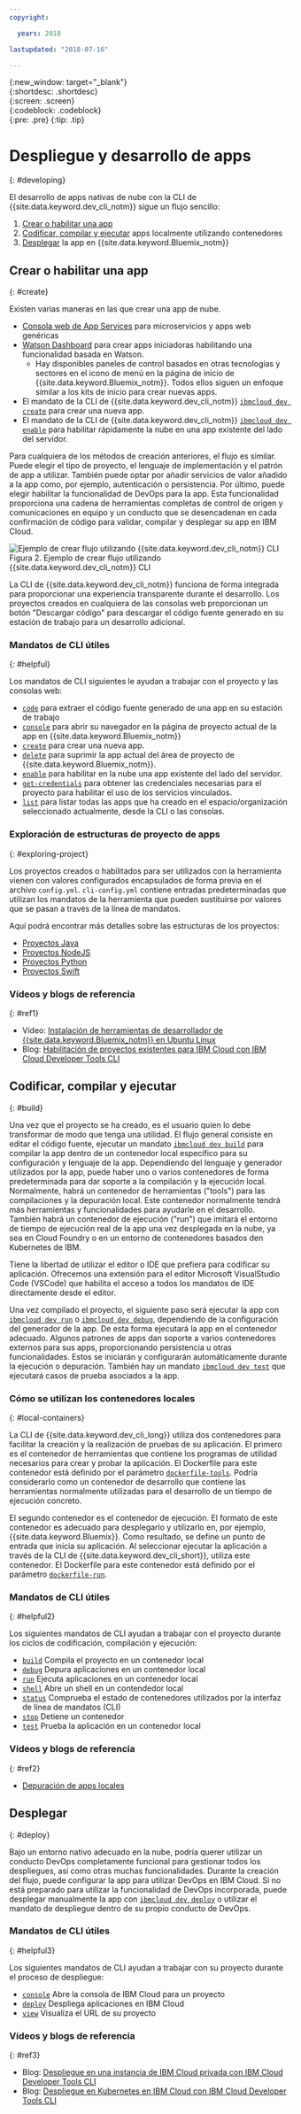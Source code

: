 ```yaml
---
copyright:

  years: 2018

lastupdated: "2018-07-16"

---
```


{:new_window: target="_blank"}  
{:shortdesc: .shortdesc}  
{:screen: .screen}  
{:codeblock: .codeblock}  
{:pre: .pre}
{:tip: .tip}

# Despliegue y desarrollo de apps
{: #developing}

El desarrollo de apps nativas de nube con la CLI de {{site.data.keyword.dev_cli_notm}} sigue un flujo sencillo:

1. [Crear o habilitar una app](#create)
2. [Codificar, compilar y ejecutar](#build) apps localmente utilizando contenedores
3. [Desplegar](#deploy) la app en {{site.data.keyword.Bluemix_notm}}

## Crear o habilitar una app
{: #create}

Existen varias maneras en las que crear una app de nube.
- [Consola web de App Services](https://console.bluemix.net/developer/appservice) para microservicios y apps web genéricas
- [Watson Dashboard](https://console.bluemix.net/dashboard/watson) para crear apps iniciadoras habilitando una funcionalidad basada en Watson.
    - Hay disponibles paneles de control basados en otras tecnologías y sectores en el icono de menú en la página de inicio de {{site.data.keyword.Bluemix_notm}}. Todos ellos siguen un enfoque similar a los kits de inicio para crear nuevas apps.
- El mandato de la CLI de {{site.data.keyword.dev_cli_notm}} [`ibmcloud dev create`](./commands.html#create) para crear una nueva app.
- El mandato de la CLI de {{site.data.keyword.dev_cli_notm}} [`ibmcloud dev enable`](./commands.html#enable) para habilitar rápidamente la nube en una app existente del lado del servidor.

Para cualquiera de los métodos de creación anteriores, el flujo es similar. Puede elegir el tipo de proyecto, el lenguaje de implementación y el patrón de app a utilizar. También puede optar por añadir servicios de valor añadido a la app como, por ejemplo, autenticación o persistencia. Por último, puede elegir habilitar la funcionalidad de DevOps para la app. Esta funcionalidad proporciona una cadena de herramientas completas de control de origen y comunicaciones en equipo y un conducto que se desencadenan en cada confirmación de código para validar, compilar y desplegar su app en IBM Cloud.

![Ejemplo de crear flujo utilizando {{site.data.keyword.dev_cli_notm}} CLI](create_flow.png "Ejemplo de crear flujo utilizando {{site.data.keyword.dev_cli_notm}} CLI") <br> Figura 2. Ejemplo de crear flujo utilizando {{site.data.keyword.dev_cli_notm}} CLI

La CLI de {{site.data.keyword.dev_cli_notm}} funciona de forma integrada para proporcionar una experiencia transparente durante el desarrollo. Los proyectos creados en cualquiera de las consolas web proporcionan un botón "Descargar código" para descargar el código fuente generado en su estación de trabajo para un desarrollo adicional.

### Mandatos de CLI útiles
{: #helpful}

Los mandatos de CLI siguientes le ayudan a trabajar con el proyecto y las consolas web:
- [`code`](./commands.html#code) para extraer el código fuente generado de una app en su estación de trabajo
- [`console`](./commands.html#console) para abrir su navegador en la página de proyecto actual de la app en {{site.data.keyword.Bluemix_notm}}
- [`create`](./commands.html#create) para crear una nueva app.
- [`delete`](./commands.html#delete) para suprimir la app actual del área de proyecto de {{site.data.keyword.Bluemix_notm}}.
- [`enable`](./commands.html#enable) para habilitar en la nube una app existente del lado del servidor.
- [`get-credentials`](./commands.html#get-credentials) para obtener las credenciales necesarias para el proyecto para habilitar el uso de los servicios vinculados.
- [`list`](./commands.html#list) para listar todas las apps que ha creado en el espacio/organización seleccionado actualmente, desde la CLI o las consolas.


### Exploración de estructuras de proyecto de apps
{: #exploring-project}

Los proyectos creados o habilitados para ser utilizados con la herramienta vienen con valores configurados encapsulados de forma previa en el archivo `config.yml`. `cli-config.yml` contiene entradas predeterminadas que utilizan los mandatos de la herramienta que pueden sustituirse por valores que se pasan a través de la línea de mandatos.

Aquí podrá encontrar más detalles sobre las estructuras de los proyectos:
- [Proyectos Java](/docs/apps/projects/java_project_contents.html)
- [Proyectos NodeJS](/docs/apps/projects/node_project_contents.html)
- [Proyectos Python](/docs/apps/projects/python_project_contents.html)
- [Proyectos Swift](/docs/apps/projects/swift_project_contents.html)


### Vídeos y blogs de referencia
{: #ref1}

- Vídeo: [Instalación de herramientas de desarrollador de {{site.data.keyword.Bluemix_notm}} en Ubuntu Linux](https://www.youtube.com/watch?v=sr7KjHAKpEs)
- Blog: [Habilitación de proyectos existentes para IBM Cloud con IBM Cloud Developer Tools CLI](https://www.ibm.com/blogs/bluemix/2017/09/enable-existing-projects-ibm-cloud-ibm-cloud-developer-tools-cli/)



## Codificar, compilar y ejecutar
{: #build}


Una vez que el proyecto se ha creado, es el usuario quien lo debe transformar de modo que tenga una utilidad. El flujo general consiste en editar el código fuente, ejecutar un mandato [`ibmcloud dev build`](commands.html#build) para compilar la app dentro de un contenedor local específico para su configuración y lenguaje de la app. Dependiendo del lenguaje y generador utilizados por la app, puede haber uno o varios contenedores de forma predeterminada para dar soporte a la compilación y la ejecución local.  Normalmente, habrá un contenedor de herramientas ("tools") para las compilaciones y la depuración local. Este contenedor normalmente tendrá más herramientas y funcionalidades para ayudarle en el desarrollo. También habrá un contenedor de ejecución ("run") que imitará el entorno de tiempo de ejecución real de la app una vez desplegada en la nube, ya sea en Cloud Foundry o en un entorno de contenedores basados den Kubernetes de IBM.


Tiene la libertad de utilizar el editor o IDE que prefiera para codificar su aplicación. Ofrecemos una extensión para el editor Microsoft VisualStudio Code (VSCode) que habilita el acceso a todos los mandatos de IDE directamente desde el editor.

Una vez compilado el proyecto, el siguiente paso será ejecutar la app con [`ibmcloud dev run`](commands.html#run) o [`ibmcloud dev debug`](commands.html#debug), dependiendo de la configuración del generador de la app. De esta forma ejecutará la app en el contenedor adecuado. Algunos patrones de apps dan soporte a varios contenedores externos para sus apps, proporcionando persistencia u otras funcionalidades. Estos se iniciarán y configurarán automáticamente durante la ejecución o depuración. También hay un mandato [`ibmcloud dev test`](commands.html#test) que ejecutará casos de prueba asociados a la app.


### Cómo se utilizan los contenedores locales
{: #local-containers}

La CLI de {{site.data.keyword.dev_cli_long}} utiliza dos contenedores para facilitar la creación y la realización de pruebas de su aplicación. El primero es el contenedor de herramientas que contiene los programas de utilidad necesarios para crear y probar la aplicación. El Dockerfile para este contenedor está definido por el parámetro [`dockerfile-tools`](commands.html#command-parameters). Podría considerarlo como un contenedor de desarrollo que contiene las herramientas normalmente utilizadas para el desarrollo de un tiempo de ejecución concreto.

El segundo contenedor es el contenedor de ejecución. El formato de este contenedor es adecuado para desplegarlo y utilizarlo en, por ejemplo, {{site.data.keyword.Bluemix}}. Como resultado, se define un punto de entrada que inicia su aplicación. Al seleccionar ejecutar la aplicación a través de la CLI de {{site.data.keyword.dev_cli_short}}, utiliza este contenedor. El Dockerfile para este contenedor está definido por el parámetro [`dockerfile-run`](commands.html#run-parameters).


### Mandatos de CLI útiles
{: #helpful2}

Los siguientes mandatos de CLI ayudan a trabajar con el proyecto durante los ciclos de codificación, compilación y ejecución:
- [`build`](./commands.html#build) Compila el proyecto en un contenedor local
- [`debug`](./commands.html#debug) Depura aplicaciones en un contenedor local
- [`run`](./commands.html#run) Ejecuta aplicaciones en un contenedor local
- [`shell`](./commands.html#shell) Abre un shell en un contendedor local
- [`status`](./commands.html#status) Comprueba el estado de contenedores utilizados por la interfaz de línea de mandatos (CLI)
- [`stop`](./commands.html#stop) Detiene un contenedor
- [`test`](./commands.html#test) Prueba la aplicación en un contenedor local

### Vídeos y blogs de referencia
{: #ref2}

- [Depuración de apps locales](local_debug.html)





## Desplegar
{: #deploy}

Bajo un entorno nativo adecuado en la nube, podría querer utilizar un conducto DevOps completamente funcional para gestionar todos los despliegues, así como otras muchas funcionalidades. Durante la creación del flujo, puede configurar la app para utilizar DevOps en IBM Cloud. Si no está preparado para utilizar la funcionalidad de DevOps incorporada, puede desplegar manualmente la app con [`ibmcloud dev deploy`](./commands.html#deploy) o utilizar el mandato de despliegue dentro de su propio conducto de DevOps.  



### Mandatos de CLI útiles
{: #helpful3}

Los siguientes mandatos de CLI ayudan a trabajar con su proyecto durante el proceso de despliegue:
- [`console`](./commands.html#console) Abre la consola de IBM Cloud para un proyecto
- [`deploy`](./commands.html#deploy) Despliega aplicaciones en IBM Cloud
- [`view`](./commands.html#view) Visualiza el URL de su proyecto


### Vídeos y blogs de referencia
{: #ref3}

- Blog: [Despliegue en una instancia de IBM Cloud privada con IBM Cloud Developer Tools CLI](https://www.ibm.com/blogs/bluemix/2017/09/deploying-ibm-cloud-private-ibm-cloud-developer-tools-cli/)
- Blog: [Despliegue en Kubernetes en IBM Cloud con IBM Cloud Developer Tools CLI](https://www.ibm.com/blogs/bluemix/2017/09/deploying-kubernetes-ibm-cloud-ibm-cloud-developer-tools-cli/)
